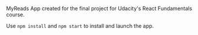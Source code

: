 MyReads App created for the final project for Udacity's React Fundamentals course.

Use `npm install` and `npm start` to install and launch the app.
